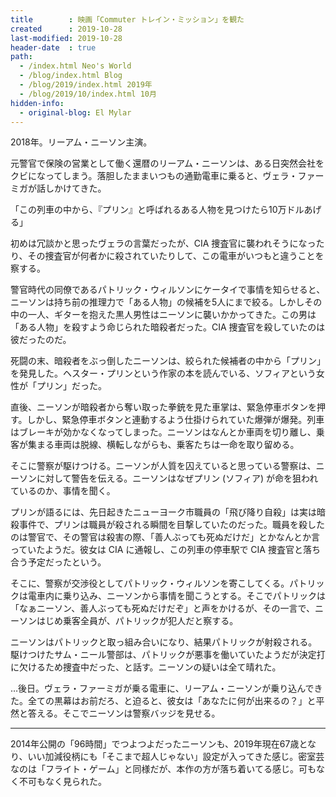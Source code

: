 ```yaml
---
title        : 映画「Commuter トレイン・ミッション」を観た
created      : 2019-10-28
last-modified: 2019-10-28
header-date  : true
path:
  - /index.html Neo's World
  - /blog/index.html Blog
  - /blog/2019/index.html 2019年
  - /blog/2019/10/index.html 10月
hidden-info:
  - original-blog: El Mylar
---
```


2018年。リーアム・ニーソン主演。

元警官で保険の営業として働く還暦のリーアム・ニーソンは、ある日突然会社をクビになってしまう。落胆したままいつもの通勤電車に乗ると、ヴェラ・ファーミガが話しかけてきた。

「この列車の中から、『プリン』と呼ばれるある人物を見つけたら10万ドルあげる」

初めは冗談かと思ったヴェラの言葉だったが、CIA 捜査官に襲われそうになったり、その捜査官が何者かに殺されていたりして、この電車がいつもと違うことを察する。

警官時代の同僚であるパトリック・ウィルソンにケータイで事情を知らせると、ニーソンは持ち前の推理力で「ある人物」の候補を5人にまで絞る。しかしその中の一人、ギターを抱えた黒人男性はニーソンに襲いかかってきた。この男は「ある人物」を殺すよう命じられた暗殺者だった。CIA 捜査官を殺していたのは彼だったのだ。

死闘の末、暗殺者をぶっ倒したニーソンは、絞られた候補者の中から「プリン」を発見した。ヘスター・プリンという作家の本を読んでいる、ソフィアという女性が「プリン」だった。

直後、ニーソンが暗殺者から奪い取った拳銃を見た車掌は、緊急停車ボタンを押す。しかし、緊急停車ボタンと連動するよう仕掛けられていた爆弾が爆発。列車はブレーキが効かなくなってしまった。ニーソンはなんとか車両を切り離し、乗客が集まる車両は脱線、横転しながらも、乗客たちは一命を取り留める。

そこに警察が駆けつける。ニーソンが人質を囚えていると思っている警察は、ニーソンに対して警告を伝える。ニーソンはなぜプリン (ソフィア) が命を狙われているのか、事情を聞く。

プリンが語るには、先日起きたニューヨーク市職員の「飛び降り自殺」は実は暗殺事件で、プリンは職員が殺される瞬間を目撃していたのだった。職員を殺したのは警官で、その警官は殺害の際、「善人ぶっても死ぬだけだ」とかなんとか言っていたようだ。彼女は CIA に通報し、この列車の停車駅で CIA 捜査官と落ち合う予定だったという。

そこに、警察が交渉役としてパトリック・ウィルソンを寄こしてくる。パトリックは電車内に乗り込み、ニーソンから事情を聞こうとする。そこでパトリックは「なぁニーソン、善人ぶっても死ぬだけだぞ」と声をかけるが、その一言で、ニーソンはじめ乗客全員が、パトリックが犯人だと察する。

ニーソンはパトリックと取っ組み合いになり、結果パトリックが射殺される。駆けつけたサム・ニール警部は、パトリックが悪事を働いていたようだが決定打に欠けるため捜査中だった、と話す。ニーソンの疑いは全て晴れた。

…後日。ヴェラ・ファーミガが乗る電車に、リーアム・ニーソンが乗り込んできた。全ての黒幕はお前だろ、と迫ると、彼女は「あなたに何が出来るの？」と平然と答える。そこでニーソンは警察バッジを見せる。

---

2014年公開の「96時間」でつよつよだったニーソンも、2019年現在67歳となり、いい加減役柄にも「そこまで超人じゃない」設定が入ってきた感じ。密室芸なのは「フライト・ゲーム」と同様だが、本作の方が落ち着いてる感じ。可もなく不可もなく見られた。
